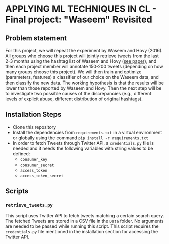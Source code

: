 # APPLYING ML TECHNIQUES IN CL - Final project: "Waseem" Revisited

## Problem statement
For this project, we will repeat the experiment by Waseem and Hovy (2016). All
groups who choose this project will jointly retrieve tweets from the last 2-3 
months using the hashtag list of Waseem and Hovy 
([see paper](https://www.aclweb.org/anthology/N16-2013.pdf)), and then each 
project member will annotate 150-200 tweets (depending on how many groups 
choose this project). We will then train and optimize (parameters, features) a
classifier of our choice on the Waseem data, and then classify the
new data. The working hypothesis is that the results will be lower than those 
reported by Waseem and Hovy. Then the next step will be to investigate two 
possible causes of the discrepancies (e.g., different levels of explicit abuse,
different distribution of original hashtags).

## Installation Steps

- Clone this repository
- Install the dependencies from ```requirements.txt``` in a virtual
 environment or globally using the command ```pip install -r requirements.txt```
- In order to fetch Tweets through Twitter API, a ```credentials.py``` file
  is needed and it needs the following variables with string values to be
  defined:
    - ```consumer_key```
    - ```consumer_secret```
    - ```access_token```
    - ```access_token_secret```
    
## Scripts

### ```retrieve_tweets.py```
This script uses Twitter API to fetch tweets matching a certain search query. 
The fetched Tweets are stored in a CSV file in the ```Data``` folder. No
arguments are needed to be passed while running this script. This script 
requires the ```credentials.py``` file mentioned in the installation section for
accessing the Twitter API.
